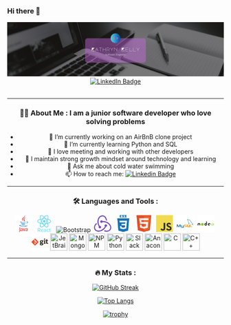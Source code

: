 ### Hi there 👋

<!--
**Kathryn8/Kathryn8** is a ✨ _special_ ✨ repository because its `README.md` (this file) appears on your GitHub profile.

Here are some ideas to get you started:

- 🔭 I’m currently working on ...
- 🌱 I’m currently learning ...
- 👯 I’m looking to collaborate on ...
- 🤔 I’m looking for help with ...
- 💬 Ask me about ...
- 📫 How to reach me: ...
- 😄 Pronouns: ...
- ⚡ Fun fact: ...
-->

<div id="header" align="center">
  <img src="header.png" />
  <div id="badges">
  <a href="https://www.linkedin.com/in/kathryn-kelly-7b10b3243/">
    <img src="https://img.shields.io/badge/LinkedIn-blue?style=for-the-badge&logo=linkedin&logoColor=white" alt="LinkedIn Badge"/>
  </a>
</div>
<img src="https://komarev.com/ghpvc/?username=Kathryn8&style=flat-square&color=blue" alt=""/>


---

### :woman_technologist: About Me : I am a junior software developer who love solving problems
- 🔭 I’m currently working on an AirBnB clone project
- 🌱 I’m currently learning Python and SQL
- 👯 I love meeting and working with other developers
- 🤔 I maintain strong growth mindset around technology and learning
- 💬 Ask me about cold water swimming
- 📫 How to reach me: [![Linkedin Badge](https://img.shields.io/badge/-Kathryn-blue?style=flat&logo=Linkedin&logoColor=white)](https://www.linkedin.com/in/kathryn-kelly-7b10b3243/)

---

### :hammer_and_wrench: Languages and Tools :
<div>
  <img src="https://github.com/devicons/devicon/blob/master/icons/java/java-original-wordmark.svg" title="Java" alt="Java" width="40" height="40"/>&nbsp;
  <img src="https://github.com/devicons/devicon/blob/master/icons/react/react-original-wordmark.svg" title="React" alt="React" width="40" height="40"/>&nbsp;
  <img src="https://cdn.jsdelivr.net/gh/devicons/devicon/icons/bootstrap/bootstrap-original-wordmark.svg" title="Bootstrap" alt="Bootstrap" width="40" height="40"/>&nbsp;
  <img src="https://github.com/devicons/devicon/blob/master/icons/redux/redux-original.svg" title="Redux" alt="Redux " width="40" height="40"/>&nbsp;
  <img src="https://github.com/devicons/devicon/blob/master/icons/css3/css3-plain-wordmark.svg"  title="CSS3" alt="CSS" width="40" height="40"/>&nbsp;
  <img src="https://github.com/devicons/devicon/blob/master/icons/html5/html5-original.svg" title="HTML5" alt="HTML" width="40" height="40"/>&nbsp;
  <img src="https://github.com/devicons/devicon/blob/master/icons/javascript/javascript-original.svg" title="JavaScript" alt="JavaScript" width="40" height="40"/>&nbsp;
  <img src="https://github.com/devicons/devicon/blob/master/icons/mysql/mysql-original-wordmark.svg" title="MySQL"  alt="MySQL" width="40" height="40"/>&nbsp;
  <img src="https://github.com/devicons/devicon/blob/master/icons/nodejs/nodejs-original-wordmark.svg" title="NodeJS" alt="NodeJS" width="40" height="40"/>&nbsp;
  <img src="https://github.com/devicons/devicon/blob/master/icons/git/git-original-wordmark.svg" title="Git" **alt="Git" width="40" height="40"/>
  <img src="https://cdn.jsdelivr.net/gh/devicons/devicon/icons/jetbrains/jetbrains-original.svg" title="JetBrains" **alt="JetBrains" width="40" height="40"/>
  <img src="https://cdn.jsdelivr.net/gh/devicons/devicon/icons/mongodb/mongodb-original-wordmark.svg" title="MongoDB" **alt="MongoDB" width="40" height="40"/>
  <img src="https://cdn.jsdelivr.net/gh/devicons/devicon/icons/npm/npm-original-wordmark.svg" title="NPM" **alt="NPM i" width="40" height="40"/> 
  <img src="https://cdn.jsdelivr.net/gh/devicons/devicon/icons/python/python-original.svg" title="Python" **alt="Python" width="40" height="40"/>
  <img src="https://cdn.jsdelivr.net/gh/devicons/devicon/icons/slack/slack-original.svg" title="Slack" **alt="Slack" width="40" height="40"/>
  <img src="https://cdn.jsdelivr.net/gh/devicons/devicon/icons/anaconda/anaconda-original.svg" title="Anaconda" **alt="Anaconda" width="40" height="40"/>
 <img src="https://cdn.jsdelivr.net/gh/devicons/devicon/icons/c/c-original.svg" title="C" **alt="C" width="40" height="40"/>
 <img src="https://cdn.jsdelivr.net/gh/devicons/devicon/icons/cplusplus/cplusplus-original.svg"title="C++" **alt="C++" width="40" height="40"/>   
</div>

---

### :fire: My Stats : 

[![GitHub Streak](http://github-readme-streak-stats.herokuapp.com?user=Kathryn8&theme=neon-dark)](https://git.io/streak-stats)

[![Top Langs](https://github-readme-stats.vercel.app/api/top-langs/?username=Kathryn8&layout=compact&theme=vision-friendly-dark)](https://github.com/anuraghazra/github-readme-stats)


[![trophy](https://github-profile-trophy.vercel.app/?username=Kathryn8&theme=onedark)](https://github.com/Kathryn9/github-profile-trophy)

